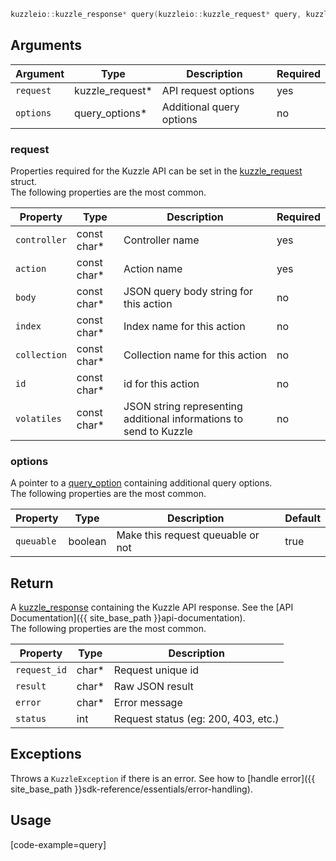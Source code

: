 ```cpp
kuzzleio::kuzzle_response* query(kuzzleio::kuzzle_request* query, kuzzleio::query_options* options = nullptr)
```

## Arguments

| Argument | Type | Description | Required |
|--------|------|-------------|------------ |
| `request` | kuzzle_request* | API request options | yes |
| `options` | query_options* | Additional query options | no |

### __request__

Properties required for the Kuzzle API can be set in the [kuzzle_request](https://github.com/kuzzleio/sdk-go/blob/1.x/internal/wrappers/headers/kuzzlesdk.h#L51) struct.  
The following properties are the most common.  

| Property | Type    | Description  | Required |
| -------- | ------- | ------------ | -------- |
| `controller` | const char* | Controller name | yes |
| `action` | const char* | Action name | yes |
| `body` | const char* | JSON query body string for this action | no |
| `index` | const char* | Index name for this action | no |
| `collection` | const char* | Collection name for this action | no |
| `id` | const char* | id for this action | no |
| `volatiles` | const char* | JSON string representing additional informations to send to Kuzzle | no |

### __options__

A pointer to a [query_option](https://github.com/kuzzleio/sdk-go/blob/1.x/internal/wrappers/headers/kuzzlesdk.h#L169) containing additional query options.  
The following properties are the most common.  

| Property | Type    | Description                       | Default |
| -------- | ------- | --------------------------------- | ------- |
| `queuable` | boolean | Make this request queuable or not | true  |

## Return

A [kuzzle_response](https://github.com/kuzzleio/sdk-go/blob/1.x/internal/wrappers/headers/kuzzlesdk.h#L445) containing the Kuzzle API response. See the [API Documentation]({{ site_base_path }}api-documentation).  
The following properties are the most common.  

| Property | Type    | Description                       |
| -------- | ------- | --------------------------------- |
| `request_id` | char* | Request unique id |
| `result` | char* | Raw JSON result |
| `error` | char* | Error message |
| `status` | int | Request status (eg: 200, 403, etc.) |

## Exceptions

Throws a `KuzzleException` if there is an error. See how to [handle error]({{ site_base_path }}sdk-reference/essentials/error-handling).

## Usage

[code-example=query]
